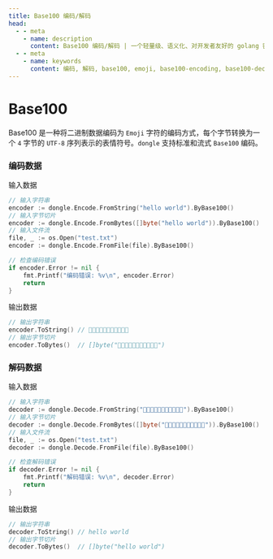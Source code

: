 ```yaml
---
title: Base100 编码/解码
head:
  - - meta
    - name: description
      content: Base100 编码/解码 | 一个轻量级、语义化、对开发者友好的 golang 密码库
  - - meta
    - name: keywords
      content: 编码, 解码, base100, emoji, base100-encoding, base100-decoding, emoji-encoding, emoji-decoding
---
```


# Base100

Base100 是一种将二进制数据编码为 `Emoji` 字符的编码方式，每个字节转换为一个 `4` 字节的 `UTF-8` 序列表示的表情符号。`dongle` 支持标准和流式 `Base100` 编码。

### 编码数据
输入数据

```go
// 输入字符串
encoder := dongle.Encode.FromString("hello world").ByBase100()
// 输入字节切片
encoder := dongle.Encode.FromBytes([]byte("hello world")).ByBase100()
// 输入文件流
file, _ := os.Open("test.txt")
encoder := dongle.Encode.FromFile(file).ByBase100()

// 检查编码错误
if encoder.Error != nil {
	fmt.Printf("编码错误: %v\n", encoder.Error)
	return
}
```

输出数据

```go
// 输出字符串
encoder.ToString() // 👟👜👣👣👦🐗👮👦👩👣👛
// 输出字节切片
encoder.ToBytes()  // []byte("👟👜👣👣👦🐗👮👦👩👣👛")
```

### 解码数据
输入数据

```go
// 输入字符串
decoder := dongle.Decode.FromString("👟👜👣👣👦🐗👮👦👩👣👛").ByBase100()
// 输入字节切片
decoder := dongle.Decode.FromBytes([]byte("👟👜👣👣👦🐗👮👦👩👣👛")).ByBase100()
// 输入文件流
file, _ := os.Open("test.txt")
decoder := dongle.Decode.FromFile(file).ByBase100()

// 检查解码错误
if decoder.Error != nil {
	fmt.Printf("解码错误: %v\n", decoder.Error)
	return
}
```

输出数据

```go
// 输出字符串
decoder.ToString() // hello world
// 输出字节切片
decoder.ToBytes()  // []byte("hello world")
```

 